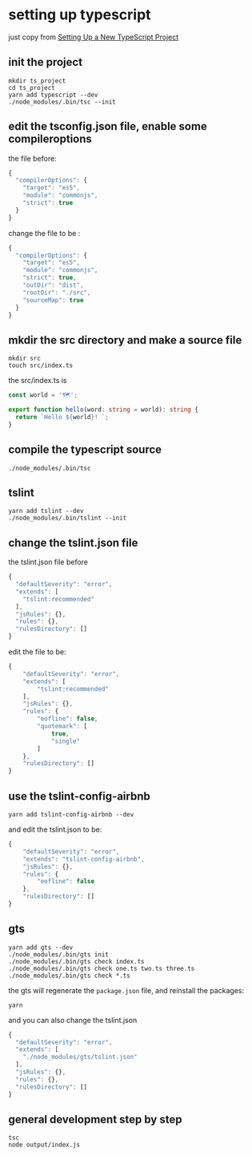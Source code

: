 # setting up typescript

just copy from [Setting Up a New TypeScript Project](https://alligator.io/typescript/new-project/)

## init the project
``` shell
mkdir ts_project
cd ts_project
yarn add typescript --dev
./node_modules/.bin/tsc --init
```
## edit the tsconfig.json file, enable some compileroptions
the file before:

``` typescript
{
  "compilerOptions": {
    "target": "es5",
    "module": "commonjs",
    "strict": true
  }
}
```
change the file to be :

``` typescript
{
  "compilerOptions": {
    "target": "es5",
    "module": "commonjs",
    "strict": true,
    "outDir": "dist",
    "rootDir": "./src",
    "sourceMap": true
  }
}
```

## mkdir the src directory and make a source file

``` shell
mkdir src
touch src/index.ts
```
the src/index.ts is

``` typescript
const world = '🗺️';

export function hello(word: string = world): string {
  return `Hello ${world}! `;
}
```

## compile the typescript source

``` shell
./node_modules/.bin/tsc
```

## tslint

``` shell
yarn add tslint --dev
./node_modules/.bin/tslint --init
```
## change the tslint.json file
the tslint.json file before

``` typescript
{
  "defaultSeverity": "error",
  "extends": [
    "tslint:recommended"
  ],
  "jsRules": {},
  "rules": {},
  "rulesDirectory": []
}
```
edit the file to be:

``` typescript
{
    "defaultSeverity": "error",
    "extends": [
        "tslint:recommended"
    ],
    "jsRules": {},
    "rules": {
        "eofline": false,
        "quotemark": [
            true,
            "single"
        ]
    },
    "rulesDirectory": []
}
```

## use the tslint-config-airbnb

``` shell
yarn add tslint-config-airbnb --dev
```
and edit the tslint.json to be:

``` typescript
{
    "defaultSeverity": "error",
    "extends": "tslint-config-airbnb",
    "jsRules": {},
    "rules": {
        "eofline": false
    },
    "rulesDirectory": []
}
```

## gts

``` shell
yarn add gts --dev
./node_modules/.bin/gts init
./node_modules/.bin/gts check index.ts
./node_modules/.bin/gts check one.ts two.ts three.ts
./node_modules/.bin/gts check *.ts
```
the gts will regenerate the `package.json` file, and reinstall the packages:

``` shell
yarn
```
and you can also change the tslint.json

``` typescript
{
  "defaultSeverity": "error",
  "extends": [
    "./node_modules/gts/tslint.json"
  ],
  "jsRules": {},
  "rules": {},
  "rulesDirectory": []
}
```

## general development step by step

``` shell
tsc
node output/index.js

```

